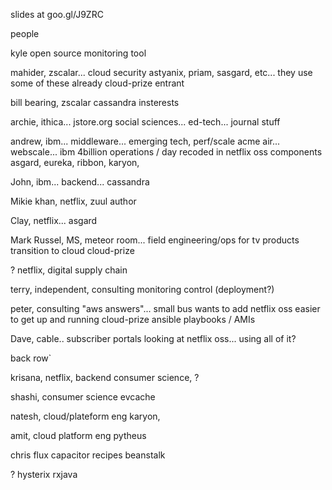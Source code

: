 

slides at 
goo.gl/J9ZRC

people

kyle
  open source monitoring tool

mahider, zscalar... cloud security
  astyanix, priam, sasgard, etc... they use some of these already
  cloud-prize entrant

bill bearing, zscalar
  cassandra insterests

archie, ithica... jstore.org
  social sciences... ed-tech... journal stuff

andrew, ibm... middleware... emerging tech, perf/scale
  acme air... webscale... ibm 4billion operations / day
  recoded in netflix oss components
    asgard, eureka, ribbon, karyon, 

John, ibm... backend... cassandra

Mikie khan, netflix, zuul author

Clay, netflix... asgard

Mark Russel, MS, meteor room... field engineering/ops for tv products
  transition to cloud
  cloud-prize


? netflix, digital supply chain

terry, independent, consulting
  monitoring
  control (deployment?)

peter, consulting "aws answers"... small bus wants to add netflix oss
  easier to get up and running
  cloud-prize
    ansible playbooks / AMIs

Dave, cable.. subscriber portals
  looking at netflix oss... using all of it?

back row`

krisana, netflix, backend consumer science,
  ?

shashi, consumer science
  evcache

natesh, cloud/plateform eng
  karyon, 

amit, cloud platform eng
  pytheus


chris
  flux capacitor
  recipes
  beanstalk

?
  hysterix
  rxjava


  



